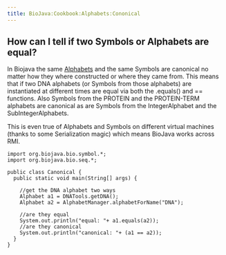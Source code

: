 ```yaml
---
title: BioJava:Cookbook:Alphabets:Cononical
---
```


How can I tell if two Symbols or Alphabets are equal?
-----------------------------------------------------

In Biojava the same
[Alphabets](http://www.biojava.org/docs/api14/org/biojava/bio/symbol/Alphabet.html)
and the same Symbols are canonical no matter how they where constructed
or where they came from. This means that if two DNA alphabets (or
Symbols from those alphabets) are instantiated at different times are
equal via both the .equals() and == functions. Also Symbols from the
PROTEIN and the PROTEIN-TERM alphabets are canonical as are Symbols from
the IntegerAlphabet and the SubIntegerAlphabets.

This is even true of Alphabets and Symbols on different virtual machines
(thanks to some Serialization magic) which means BioJava works across
RMI.

    import org.biojava.bio.symbol.*;
    import org.biojava.bio.seq.*;

    public class Canonical {
      public static void main(String[] args) {

        //get the DNA alphabet two ways
        Alphabet a1 = DNATools.getDNA();
        Alphabet a2 = AlphabetManager.alphabetForName("DNA");

        //are they equal
        System.out.println("equal: "+ a1.equals(a2));
        //are they canonical
        System.out.println("canonical: "+ (a1 == a2));
      }
    }
